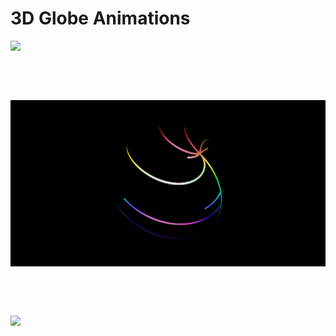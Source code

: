 # 3D Globe Animations

![](globe.gif)

<p>&nbsp<p><p>&nbsp<p>

![](gg1.gif)

<p>&nbsp<p><p>&nbsp<p>

![](gg2.gif)

<p>&nbsp<p><p>&nbsp<p>
